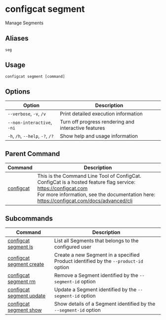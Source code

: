 # configcat segment
Manage Segments
## Aliases
`seg`
## Usage
```
configcat segment [command]
```
## Options
| Option | Description |
| ------ | ----------- |
| `--verbose`, `-v`, `/v` | Print detailed execution information |
| `--non-interactive`, `-ni` | Turn off progress rendering and interactive features |
| `-h`, `/h`, `--help`, `-?`, `/?` | Show help and usage information |
## Parent Command
| Command | Description |
| ------ | ----------- |
| [configcat](index.md) | This is the Command Line Tool of ConfigCat.<br/>ConfigCat is a hosted feature flag service: https://configcat.com<br/>For more information, see the documentation here: https://configcat.com/docs/advanced/cli |
## Subcommands
| Command | Description |
| ------ | ----------- |
| [configcat segment ls](configcat-segment-ls.md) | List all Segments that belongs to the configured user |
| [configcat segment create](configcat-segment-create.md) | Create a new Segment in a specified Product identified by the `--product-id` option |
| [configcat segment rm](configcat-segment-rm.md) | Remove a Segment identified by the `--segment-id` option |
| [configcat segment update](configcat-segment-update.md) | Update a Segment identified by the `--segment-id` option |
| [configcat segment show](configcat-segment-show.md) | Show details of a Segment identified by the `--segment-id` option |
